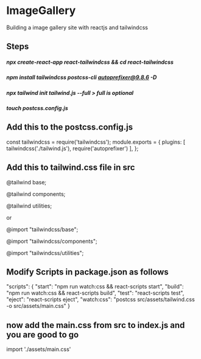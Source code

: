 # ImageGallery
Building a image gallery site with reactjs and tailwindcss


## Steps
 
##### npx create-react-app react-tailwindcss && cd react-tailwindcss
##### npm install tailwindcss postcss-cli autoprefixer@9.8.6 -D
##### npx tailwind init tailwind.js --full > full is optional
##### touch postcss.config.js
## Add this to the postcss.config.js

const tailwindcss = require('tailwindcss');
module.exports = {
    plugins: [
        tailwindcss('./tailwind.js'),
        require('autoprefixer')
    ],
};

## Add this to  tailwind.css file in src

@tailwind base;

@tailwind components;

@tailwind utilities;

or 

@import "tailwindcss/base";

@import "tailwindcss/components";

@import "tailwindcss/utilities";


## Modify Scripts in package.json as follows

"scripts": {
  "start": "npm run watch:css && react-scripts start",
  "build": "npm run watch:css && react-scripts build",
  "test": "react-scripts test",
  "eject": "react-scripts eject",
  "watch:css": "postcss src/assets/tailwind.css -o src/assets/main.css"
}

## now add the main.css from src to index.js and you are good to go

import './assets/main.css'

